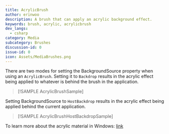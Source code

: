 ```yaml
---
title: AcrylicBrush
author: erinwoo  
description: A brush that can apply an acrylic background effect.
keywords: brush, acrylic, acrylicbrush
dev_langs:
  - csharp
category: Media
subcategory: Brushes
discussion-id: 0
issue-id: 0
icon: Assets/MediaBrushes.png
---
```

There are two modes for setting the BackgroundSource property when using an `AcrylicBrush`.
Setting it to `Backdrop` results in the acrylic effect being applied to whatever is behind the brush in the application.
> [!SAMPLE AcrylicBrushSample]

Setting BackgroundSource to `HostBackdrop` results in the acrylic effect being applied behind the current application.
> [!SAMPLE AcrylicBrushHostBackdropSample]

To learn more about the acrylic material in Windows: [link](https://learn.microsoft.com/en-us/windows/apps/design/style/acrylic)
